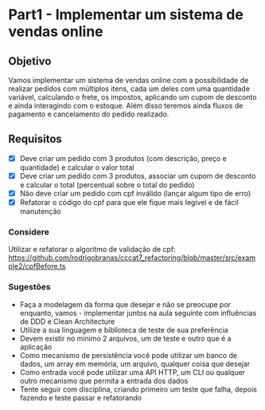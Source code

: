 # Part1 - Implementar um sistema de vendas online

## Objetivo

Vamos implementar um sistema de vendas online com a possibilidade de realizar pedidos com múltiplos itens, cada um deles com uma quantidade variável, calculando o frete, os impostos, aplicando um cupom de desconto e ainda interagindo com o estoque. Além disso teremos ainda fluxos de pagamento e cancelamento do pedido realizado.

## Requisitos

- [x] Deve criar um pedido com 3 produtos (com descrição, preço e quantidade) e calcular o valor total
- [x] Deve criar um pedido com 3 produtos, associar um cupom de desconto e calcular o total (percentual sobre o total do pedido)
- [x] Não deve criar um pedido com cpf inválido (lançar algum tipo de erro)
- [x] Refatorar o código do cpf para que ele fique mais legível e de fácil manutenção

### Considere

Utilizar e refatorar o algoritmo de validação de cpf: https://github.com/rodrigobranas/cccat7_refactoring/blob/master/src/example2/cpfBefore.ts

### Sugestões

- Faça a modelagem da forma que desejar e não se preocupe por enquanto, vamos - implementar juntos na aula seguinte com influências de DDD e Clean Architecture
- Utilize a sua linguagem e biblioteca de teste de sua preferência
- Devem existir no mínimo 2 arquivos, um de teste e outro que é a aplicação
- Como mecanismo de persistência você pode utilizar um banco de dados, um array em memória, um arquivo, qualquer coisa que desejar
- Como entrada você pode utilizar uma API HTTP, um CLI ou qualquer outro mecanismo que permita a entrada dos dados
- Tente seguir com disciplina, criando primeiro um teste que falha, depois fazendo e teste passar e refatorando
